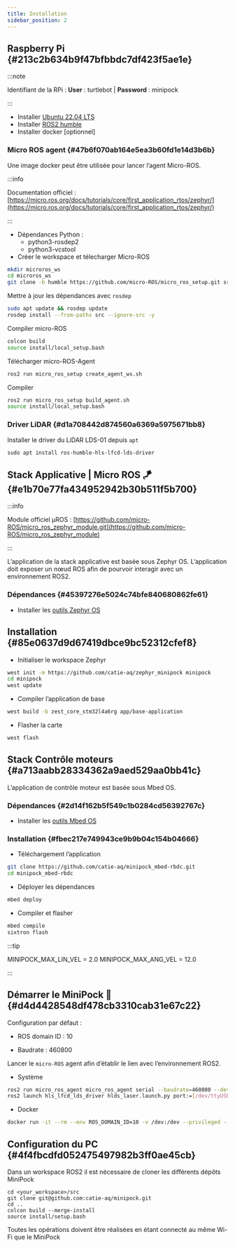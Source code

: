 ```yaml
---
title: Installation
sidebar_position: 2
---
```




## **Raspberry Pi** {#213c2b634b9f47bfbbdc7df423f5ae1e}

:::note

Identifiant de la RPi : **User** : turtlebot | **Password** : minipock

:::

- Installer [Ubuntu 22.04 LTS](https://ubuntu.com/download/raspberry-pi)
- Installer [ROS2 humble](https://docs.ros.org/en/humble/Installation.html)
- Installer docker [optionnel]

### Micro ROS agent {#47b6f070ab164e5ea3b60fd1e14d3b6b}

Une image docker peut être utilisée pour lancer l’agent Micro-ROS.

:::info

Documentation officiel : [https://micro.ros.org/docs/tutorials/core/first_application_rtos/zephyr/](https://micro.ros.org/docs/tutorials/core/first_application_rtos/zephyr/)

:::

- Dépendances Python :
  - python3-rosdep2
  - python3-vcstool
- Créer le workspace et télecharger Micro-ROS

```bash
mkdir microros_ws
cd microros_ws
git clone -b humble https://github.com/micro-ROS/micro_ros_setup.git src/micro_ros_setup
```

Mettre à jour les dépendances avec `rosdep`

```bash
sudo apt update && rosdep update
rosdep install --from-paths src --ignore-src -y
```

Compiler micro-ROS

```bash
colcon build
source install/local_setup.bash
```

Télécharger micro-ROS-Agent

```bash
ros2 run micro_ros_setup create_agent_ws.sh
```

Compiler

```bash
ros2 run micro_ros_setup build_agent.sh
source install/local_setup.bash
```

### Driver LiDAR {#d1a708442d874560a6369a5975671bb8}

Installer le driver du LiDAR LDS-01 depuis `apt`

```shell
sudo apt install ros-humble-hls-lfcd-lds-driver
```

## Stack Applicative | Micro ROS 🪁 {#e1b70e77fa434952942b30b511f5b700}

:::info

Module officiel µROS : [https://github.com/micro-ROS/micro_ros_zephyr_module.git](https://github.com/micro-ROS/micro_ros_zephyr_module)

:::

L’application de la stack applicative est basée sous Zephyr OS. L’application doit exposer un nœud ROS afin de pourvoir interagir avec un environnement ROS2.

### Dépendances {#45397276e5024c74bfe840680862fe61}

- Installer les [outils Zephyr OS](https://docs.zephyrproject.org/latest/develop/getting_started/index.html)

## Installation {#85e0637d9d67419dbce9bc52312cfef8}

- Initialiser le workspace Zephyr

```bash
west init -m https://github.com/catie-aq/zephyr_minipock minipock
cd minipock
west update
```

- Compiler l’application de base

```bash
west build -b zest_core_stm32l4a6rg app/base-application
```

- Flasher la carte

```bash
west flash
```

## Stack Contrôle moteurs {#a713aabb28334362a9aed529aa0bb41c}

L’application de contrôle moteur est basée sous Mbed OS.

### Dépendances {#2d14f162b5f549c1b0284cd56392767c}

- Installer les [outils Mbed OS](https://6tron.catie-lab.net/ressources_logicielles/mbed/)

### Installation {#fbec217e749943ce9b9b04c154b04666}

- Téléchargement l’application

```bash
git clone https://github.com/catie-aq/minipock_mbed-rbdc.git
cd minipock_mbed-rbdc
```

- Déployer les dépendances

```bash
mbed deploy
```

- Compiler et flasher

```bash
mbed compile
sixtron flash
```

:::tip

MINIPOCK_MAX_LIN_VEL = 2.0
MINIPOCK_MAX_ANG_VEL = 12.0

:::

## Démarrer le MiniPock 🚀 {#d4d4428548df478cb3310cab31e67c22}

Configuration par défaut :

- ROS domain ID : 10

- Baudrate : 460800

Lancer le `micro-ROS` agent afin d’établir le lien avec l’environnement ROS2.

- Système

```bash
ros2 run micro_ros_agent micro_ros_agent serial --baudrate=460800 --dev [/dev/ttyUSBx]
ros2 launch hls_lfcd_lds_driver hlds_laser.launch.py port:=[/dev/ttyUSBx] frame_id:=lds_01_link
```

- Docker

```bash
docker run -it --rm --env ROS_DOMAIN_ID=10 -v /dev:/dev --privileged --net=host microros/micro-ros-agent:humble serial --dev /dev/ttyUSB0 --baudrate 460800 -v6
```

## Configuration du PC {#4f4fbcdfd052475497982b3ff0ae45cb}

Dans un workspace ROS2 il est nécessaire de cloner les différents dépôts MiniPock

```shell
cd <your_workspace>/src
git clone git@github.com:catie-aq/minipock.git
cd ..
colcon build --merge-install
source install/setup.bash
```

Toutes les opérations doivent être réalisées en étant connecté au même Wi-Fi que le MiniPock

